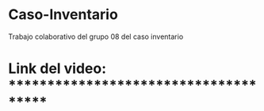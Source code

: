 # Caso-Inventario
Trabajo colaborativo del grupo 08 del caso inventario

# Link del video: *************************************
